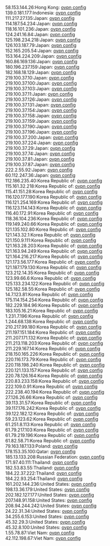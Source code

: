 58.153.144.26:Hong Kong: [ovpn config](vpn/58_153_144_26.ovpn)  
139.0.181.177:Indonesia: [ovpn config](vpn/139_0_181_177.ovpn)  
111.217.27.135:Japan: [ovpn config](vpn/111_217_27_135.ovpn)  
114.187.54.234:Japan: [ovpn config](vpn/114_187_54_234.ovpn)  
118.16.101.236:Japan: [ovpn config](vpn/118_16_101_236.ovpn)  
124.241.16.84:Japan: [ovpn config](vpn/124_241_16_84.ovpn)  
125.198.234.218:Japan: [ovpn config](vpn/125_198_234_218.ovpn)  
126.103.187.79:Japan: [ovpn config](vpn/126_103_187_79.ovpn)  
152.165.205.54:Japan: [ovpn config](vpn/152_165_205_54.ovpn)  
153.164.224.209:Japan: [ovpn config](vpn/153_164_224_209.ovpn)  
160.86.169.136:Japan: [ovpn config](vpn/160_86_169_136.ovpn)  
180.196.237.159:Japan: [ovpn config](vpn/180_196_237_159.ovpn)  
182.168.18.129:Japan: [ovpn config](vpn/182_168_18_129.ovpn)  
219.100.37.10:Japan: [ovpn config](vpn/219_100_37_10.ovpn)  
219.100.37.100:Japan: [ovpn config](vpn/219_100_37_100.ovpn)  
219.100.37.103:Japan: [ovpn config](vpn/219_100_37_103.ovpn)  
219.100.37.11:Japan: [ovpn config](vpn/219_100_37_11.ovpn)  
219.100.37.126:Japan: [ovpn config](vpn/219_100_37_126.ovpn)  
219.100.37.131:Japan: [ovpn config](vpn/219_100_37_131.ovpn)  
219.100.37.154:Japan: [ovpn config](vpn/219_100_37_154.ovpn)  
219.100.37.158:Japan: [ovpn config](vpn/219_100_37_158.ovpn)  
219.100.37.159:Japan: [ovpn config](vpn/219_100_37_159.ovpn)  
219.100.37.190:Japan: [ovpn config](vpn/219_100_37_190.ovpn)  
219.100.37.196:Japan: [ovpn config](vpn/219_100_37_196.ovpn)  
219.100.37.200:Japan: [ovpn config](vpn/219_100_37_200.ovpn)  
219.100.37.224:Japan: [ovpn config](vpn/219_100_37_224.ovpn)  
219.100.37.29:Japan: [ovpn config](vpn/219_100_37_29.ovpn)  
219.100.37.74:Japan: [ovpn config](vpn/219_100_37_74.ovpn)  
219.100.37.81:Japan: [ovpn config](vpn/219_100_37_81.ovpn)  
219.100.37.87:Japan: [ovpn config](vpn/219_100_37_87.ovpn)  
222.2.55.92:Japan: [ovpn config](vpn/222_2_55_92.ovpn)  
60.112.247.36:Japan: [ovpn config](vpn/60_112_247_36.ovpn)  
112.186.235.40:Korea Republic of: [ovpn config](vpn/112_186_235_40.ovpn)  
115.161.32.218:Korea Republic of: [ovpn config](vpn/115_161_32_218.ovpn)  
115.41.151.28:Korea Republic of: [ovpn config](vpn/115_41_151_28.ovpn)  
116.120.177.190:Korea Republic of: [ovpn config](vpn/116_120_177_190.ovpn)  
116.121.254.169:Korea Republic of: [ovpn config](vpn/116_121_254_169.ovpn)  
116.123.114.143:Korea Republic of: [ovpn config](vpn/116_123_114_143.ovpn)  
116.40.172.91:Korea Republic of: [ovpn config](vpn/116_40_172_91.ovpn)  
118.36.104.236:Korea Republic of: [ovpn config](vpn/118_36_104_236.ovpn)  
119.149.240.66:Korea Republic of: [ovpn config](vpn/119_149_240_66.ovpn)  
121.135.102.80:Korea Republic of: [ovpn config](vpn/121_135_102_80.ovpn)  
121.143.32.1:Korea Republic of: [ovpn config](vpn/121_143_32_1.ovpn)  
121.150.9.111:Korea Republic of: [ovpn config](vpn/121_150_9_111.ovpn)  
121.163.28.203:Korea Republic of: [ovpn config](vpn/121_163_28_203.ovpn)  
121.163.94.249:Korea Republic of: [ovpn config](vpn/121_163_94_249.ovpn)  
121.164.216.217:Korea Republic of: [ovpn config](vpn/121_164_216_217.ovpn)  
121.173.56.177:Korea Republic of: [ovpn config](vpn/121_173_56_177.ovpn)  
121.187.179.130:Korea Republic of: [ovpn config](vpn/121_187_179_130.ovpn)  
123.212.14.35:Korea Republic of: [ovpn config](vpn/123_212_14_35.ovpn)  
123.99.66.6:Korea Republic of: [ovpn config](vpn/123_99_66_6.ovpn)  
125.133.234.122:Korea Republic of: [ovpn config](vpn/125_133_234_122.ovpn)  
125.182.58.55:Korea Republic of: [ovpn config](vpn/125_182_58_55.ovpn)  
14.7.123.81:Korea Republic of: [ovpn config](vpn/14_7_123_81.ovpn)  
175.114.154.254:Korea Republic of: [ovpn config](vpn/175_114_154_254.ovpn)  
182.229.184.96:Korea Republic of: [ovpn config](vpn/182_229_184_96.ovpn)  
183.105.16.21:Korea Republic of: [ovpn config](vpn/183_105_16_21.ovpn)  
1.231.7.196:Korea Republic of: [ovpn config](vpn/1_231_7_196.ovpn)  
1.244.68.138:Korea Republic of: [ovpn config](vpn/1_244_68_138.ovpn)  
210.217.99.180:Korea Republic of: [ovpn config](vpn/210_217_99_180.ovpn)  
211.197.151.184:Korea Republic of: [ovpn config](vpn/211_197_151_184.ovpn)  
211.207.171.132:Korea Republic of: [ovpn config](vpn/211_207_171_132.ovpn)  
211.213.118.203:Korea Republic of: [ovpn config](vpn/211_213_118_203.ovpn)  
211.229.167.14:Korea Republic of: [ovpn config](vpn/211_229_167_14.ovpn)  
218.150.165.226:Korea Republic of: [ovpn config](vpn/218_150_165_226.ovpn)  
220.116.173.79:Korea Republic of: [ovpn config](vpn/220_116_173_79.ovpn)  
220.118.198.240:Korea Republic of: [ovpn config](vpn/220_118_198_240.ovpn)  
220.121.133.157:Korea Republic of: [ovpn config](vpn/220_121_133_157.ovpn)  
220.78.126.164:Korea Republic of: [ovpn config](vpn/220_78_126_164.ovpn)  
220.83.233.158:Korea Republic of: [ovpn config](vpn/220_83_233_158.ovpn)  
222.109.0.91:Korea Republic of: [ovpn config](vpn/222_109_0_91.ovpn)  
222.238.40.194:Korea Republic of: [ovpn config](vpn/222_238_40_194.ovpn)  
27.126.26.66:Korea Republic of: [ovpn config](vpn/27_126_26_66.ovpn)  
39.113.31.57:Korea Republic of: [ovpn config](vpn/39_113_31_57.ovpn)  
39.117.176.242:Korea Republic of: [ovpn config](vpn/39_117_176_242.ovpn)  
39.122.182.12:Korea Republic of: [ovpn config](vpn/39_122_182_12.ovpn)  
59.23.123.62:Korea Republic of: [ovpn config](vpn/59_23_123_62.ovpn)  
61.251.8.113:Korea Republic of: [ovpn config](vpn/61_251_8_113.ovpn)  
61.79.217.103:Korea Republic of: [ovpn config](vpn/61_79_217_103.ovpn)  
61.79.219.196:Korea Republic of: [ovpn config](vpn/61_79_219_196.ovpn)  
61.82.58.71:Korea Republic of: [ovpn config](vpn/61_82_58_71.ovpn)  
79.163.187.133:Poland: [ovpn config](vpn/79_163_187_133.ovpn)  
178.153.35.100:Qatar: [ovpn config](vpn/178_153_35_100.ovpn)  
185.13.133.208:Russian Federation: [ovpn config](vpn/185_13_133_208.ovpn)  
171.97.40.111:Thailand: [ovpn config](vpn/171_97_40_111.ovpn)  
182.53.83.55:Thailand: [ovpn config](vpn/182_53_83_55.ovpn)  
184.22.37.222:Thailand: [ovpn config](vpn/184_22_37_222.ovpn)  
184.22.93.254:Thailand: [ovpn config](vpn/184_22_93_254.ovpn)  
161.202.144.236:United States: [ovpn config](vpn/161_202_144_236.ovpn)  
198.13.36.179:United States: [ovpn config](vpn/198_13_36_179.ovpn)  
202.182.127.177:United States: [ovpn config](vpn/202_182_127_177.ovpn)  
207.148.91.158:United States: [ovpn config](vpn/207_148_91_158.ovpn)  
208.94.244.242:United States: [ovpn config](vpn/208_94_244_242.ovpn)  
24.22.31.34:United States: [ovpn config](vpn/24_22_31_34.ovpn)  
34.255.6.153:United States: [ovpn config](vpn/34_255_6_153.ovpn)  
45.32.29.3:United States: [ovpn config](vpn/45_32_29_3.ovpn)  
45.32.8.100:United States: [ovpn config](vpn/45_32_8_100.ovpn)  
1.55.78.87:Viet Nam: [ovpn config](vpn/1_55_78_87.ovpn)  
42.112.198.67:Viet Nam: [ovpn config](vpn/42_112_198_67.ovpn)  
